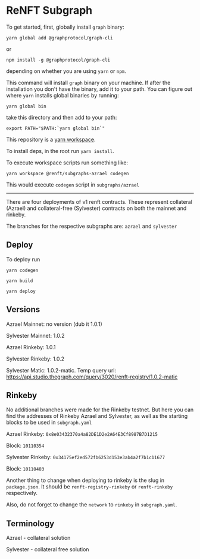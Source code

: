 # ReNFT Subgraph

To get started, first, globally install `graph` binary:

`yarn global add @graphprotocol/graph-cli`

or

`npm install -g @graphprotocol/graph-cli`

depending on whether you are using `yarn` or `npm`.

This command will install `graph` binary on your machine.
If after the installation you don't have the binary, add it to your path.
You can figure out where `yarn` installs global binaries by running:

`yarn global bin`

take this directory and then add to your path:

```export PATH="$PATH:`yarn global bin`"```

This repository is a [yarn workspace](https://classic.yarnpkg.com/lang/en/docs/workspaces/).

To install deps, in the root run `yarn install`.

To execute workspace scripts run something like:

`yarn workspace @renft/subgraphs-azrael codegen`

This would execute `codegen` script in `subgraphs/azrael`

---

There are four deployments of v1 renft contracts. These represent collateral (Azrael) and collateral-free (Sylvester) contracts on both the mainnet and rinkeby.

The branches for the respective subgraphs are:
`azrael`
and
`sylvester`

## Deploy

To deploy run

`yarn codegen`

`yarn build`

`yarn deploy`

## Versions

Azrael Mainnet: no version (dub it 1.0.1)

Sylvester Mainnet: 1.0.2

Azrael Rinkeby: 1.0.1

Sylvester Rinkeby: 1.0.2

Sylvester Matic: 1.0.2-matic. Temp query url: https://api.studio.thegraph.com/query/3020/renft-registry/1.0.2-matic

## Rinkeby

No additional branches were made for the Rinkeby testnet. But here you can find the addresses
of Rinkeby Azrael and Sylvester, as well as the starting blocks to be used in `subgraph.yaml`

Azrael Rinkeby: `0x8e03432370a4a82DE1D2e2A64E3Cf8987B7D1215`

Block: `10110354`

Sylvester Rinkeby: `0x34175ef2ed572fb6253d153e3ab4a2f7b1c11677`

Block: `10110403`

Another thing to change when deploying to rinkeby is the slug in `package.json`. It should be `renft-registry-rinkeby` or `renft-rinkeby` respectively.

Also, do not forget to change the `network` to `rinkeby` in `subgraph.yaml`.

## Terminology

Azrael - collateral solution

Sylvester - collateral free solution
